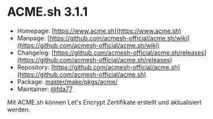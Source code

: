 # ACME.sh 3.1.1
  - Homepage: [https://www.acme.sh](https://www.acme.sh)
  - Manpage: [https://github.com/acmesh-official/acme.sh/wiki](https://github.com/acmesh-official/acme.sh/wiki)
  - Changelog: [https://github.com/acmesh-official/acme.sh/releases](https://github.com/acmesh-official/acme.sh/releases)
  - Repository: [https://github.com/acmesh-official/acme.sh](https://github.com/acmesh-official/acme.sh)
  - Package: [master/make/pkgs/acme/](https://github.com/Freetz-NG/freetz-ng/tree/master/make/pkgs/acme/)
  - Maintainer: [@fda77](https://github.com/fda77)

Mit ACME.sh können Let's Encrypt Zertifikate erstellt und aktualisiert werden.
<br>

